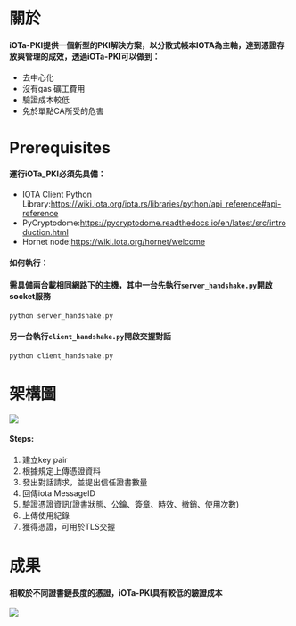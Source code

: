 
# 關於
#### iOTa-PKI提供一個新型的PKI解決方案，以分散式帳本IOTA為主軸，達到憑證存放與管理的成效，透過iOTa-PKI可以做到：
* 去中心化
* 沒有gas 礦工費用
* 驗證成本較低
* 免於單點CA所受的危害

# Prerequisites
#### 運行iOTa_PKI必須先具備：
* IOTA Client Python Library:https://wiki.iota.org/iota.rs/libraries/python/api_reference#api-reference
* PyCryptodome:https://pycryptodome.readthedocs.io/en/latest/src/introduction.html
* Hornet node:https://wiki.iota.org/hornet/welcome

#### 如何執行：
#### 需具備兩台載相同網路下的主機，其中一台先執行`server_handshake.py`開啟socket服務
`python server_handshake.py`


#### 另一台執行`client_handshake.py`開啟交握對話

`python client_handshake.py`
# 架構圖
![](https://i.imgur.com/9spGWOE.png)

#### Steps:
1. 建立key pair
2. 根據規定上傳憑證資料
3. 發出對話請求，並提出信任證書數量
4. 回傳iota MessageID
5. 驗證憑證資訊(證書狀態、公鑰、簽章、時效、撤銷、使用次數)
6. 上傳使用紀錄
7. 獲得憑證，可用於TLS交握

# 成果
#### 相較於不同證書鏈長度的憑證，iOTa-PKI具有較低的驗證成本
![](https://i.imgur.com/eOdqKzj.jpg)





